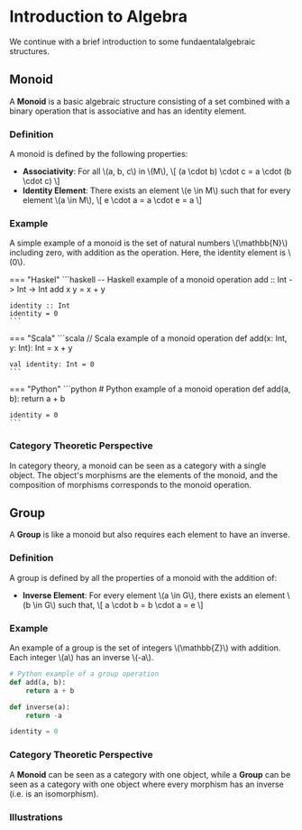 # Introduction to Algebra

We continue with a brief introduction to some fundaentalalgebraic structures.

## Monoid

A **Monoid** is a basic algebraic structure consisting of a set combined with a binary operation that is associative and has an identity element.

### Definition

A monoid is defined by the following properties:

- **Associativity**: For all \\(a, b, c\\) in \\(M\\),
  \\[
  (a \cdot b) \cdot c = a \cdot (b \cdot c)
  \\]
- **Identity Element**: There exists an element \\(e \in M\\) such that for every element \\(a \in M\\),
  \\[
  e \cdot a = a \cdot e = a
  \\]

### Example

A simple example of a monoid is the set of natural numbers \\(\mathbb{N}\\) including zero, with addition as the operation. Here, the identity element is \\(0\\).

=== "Haskel"
    ```haskell
    -- Haskell example of a monoid operation
    add :: Int -> Int -> Int
    add x y = x + y

    identity :: Int
    identity = 0
    ```

=== "Scala"
    ```scala
    // Scala example of a monoid operation
    def add(x: Int, y: Int): Int = x + y

    val identity: Int = 0
    ```

=== "Python"
    ```python
    # Python example of a monoid operation
    def add(a, b):
        return a + b

    identity = 0
    ```
<!-- 
=== "Lisp"
    ```lisp
    ;; Lisp example of a monoid operation
    (defun add (a b)
      (+ a b))

    (defvar identity 0)
    ```
     -->

### Category Theoretic Perspective

In category theory, a monoid can be seen as a category with a single object. The object's morphisms are the elements of the monoid, and the composition of morphisms corresponds to the monoid operation.

## Group

A **Group** is like a monoid but also requires each element to have an inverse.

### **Definition**

A group is defined by all the properties of a monoid with the addition of:

- **Inverse Element**: For every element \\(a \in G\\), there exists an element \\(b \in G\\) such that,
  \\[
  a \cdot b = b \cdot a = e
  \\]

### **Example**

An example of a group is the set of integers \\(\mathbb{Z}\\) with addition. Each integer \\(a\\) has an inverse \\(-a\\).

```python
# Python example of a group operation
def add(a, b):
    return a + b

def inverse(a):
    return -a

identity = 0
```

### Category Theoretic Perspective

A **Monoid** can be seen as a category with one object, while a **Group** can be seen as a category with one object where every morphism has an inverse (i.e. is an isomorphism).
### Illustrations



